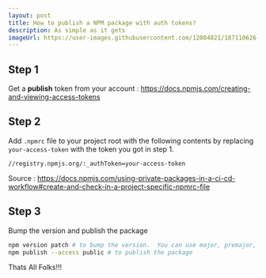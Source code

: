```yaml
---
layout: post
title: How to publish a NPM package with auth tokens?
description: As simple as it gets
imageUrl: https://user-images.githubusercontent.com/12084821/187110626-f09b8c2c-c0fe-4bf7-8efb-c55437b02f2d.jpg
---
```


## Step 1
Get a **publish** token from your account : https://docs.npmjs.com/creating-and-viewing-access-tokens

## Step 2
Add `.npmrc` file to your project root with the following contents by replacing `your-access-token` with the token you got in step 1.

```.npmrc
//registry.npmjs.org/:_authToken=your-access-token
```
Source : https://docs.npmjs.com/using-private-packages-in-a-ci-cd-workflow#create-and-check-in-a-project-specific-npmrc-file

## Step 3
Bump the version and publish the package
```sh
npm version patch # to bump the version.  You can use major, premajor, minor, preminor, patch or prepatch here depending on your changes.
npm publish --access public # to publish the package
```

Thats All Folks!!!
